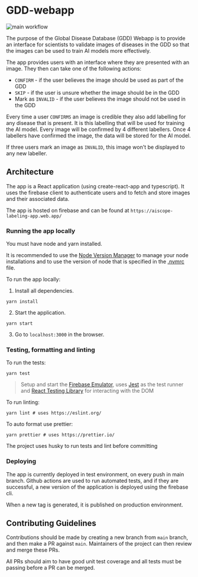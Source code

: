 # GDD-webapp

![main workflow](https://github.com/theaiscope/GDD-webapp/actions/workflows/push-to-main.yaml/badge.svg)

The purpose of the Global Disease Database (GDD) Webapp is to provide an interface for scientists to validate images of diseases in the GDD so that the images can be used to train AI models more effectively.

The app provides users with an interface where they are presented with an image. They then can take one of the following actions:

- `CONFIRM` - if the user believes the image should be used as part of the GDD
- `SKIP` - if the user is unsure whether the image should be in the GDD
- Mark as `INVALID` - if the user believes the image should not be used in the GDD

Every time a user `CONFIRMS` an image is credible they also add labelling for any disease that is present. It is this labelling that will be used for training the AI model. Every image will be confirmed by 4 different labellers. Once 4 labellers have confirmed the image, the data will be stored for the AI model.

If three users mark an image as `INVALID`, this image won't be displayed to any new labeller.

## Architecture

The app is a React application (using create-react-app and typescript). It uses the firebase client to authenticate users and to fetch and store images and their associated data.

The app is hosted on firebase and can be found at `https://aiscope-labeling-app.web.app/`

### Running the app locally

You must have node and yarn installed.

It is recommended to use the [Node Version Manager](https://github.com/creationix/nvm) to manage your node installations and to use the version of node that is specified in the [.nvmrc](/.nvmrc) file.

To run the app locally:

1. Install all dependencies.

```shell
yarn install
```

2. Start the application.

```shell
yarn start
```

3. Go to `localhost:3000` in the browser.

### Testing, formatting and linting

To run the tests:

```shell
yarn test
```

> Setup and start the [Firebase Emulator](https://github.com/firebase/firebase-tools#deployment-and-local-emulation), uses [Jest](https://jestjs.io/) as the test runner and [React Testing Library](https://testing-library.com/docs/react-testing-library/intro/) for interacting with the DOM

To run linting:

```shell
yarn lint # uses https://eslint.org/
```

To auto format use prettier:

```shell
yarn prettier # uses https://prettier.io/
```

The project uses husky to run tests and lint before committing

### Deploying

The app is currently deployed in test environment, on every push in main branch.
Github actions are used to run automated tests, and if they are successful, a new version of the application is deployed using the firebase cli.

When a new tag is generated, it is published on production environment.

## Contributing Guidelines

Contributions should be made by creating a new branch from `main` branch, and then make a PR against `main`.
Maintainers of the project can then review and merge these PRs.

All PRs should aim to have good unit test coverage and all tests must be passing before a PR can be merged.
